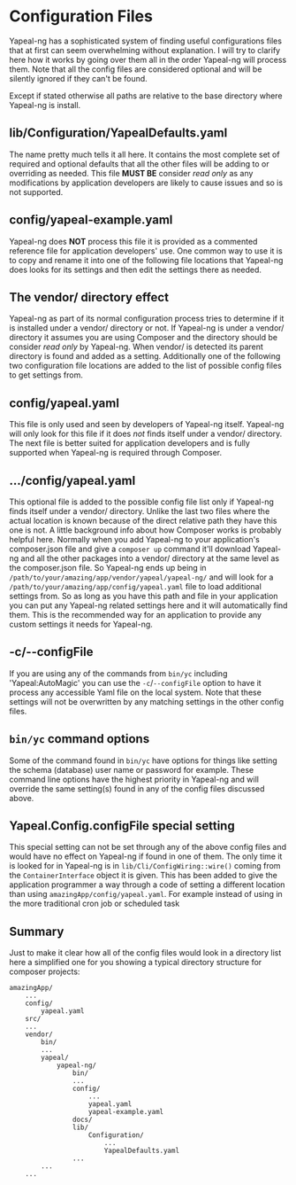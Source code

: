 # Configuration Files

Yapeal-ng has a sophisticated system of finding useful configurations
files that at first can seem overwhelming without explanation. I will
try to clarify here how it works by going over them all in the order
Yapeal-ng will process them. Note that all the config files are considered
optional and will be silently ignored if they can't be found.

Except if stated otherwise all paths are relative to the base directory
where Yapeal-ng is install.

## lib/Configuration/YapealDefaults.yaml

The name pretty much tells it all here. It contains the most complete
set of required and optional defaults that all the other files will be
adding to or overriding as needed. This file __MUST BE__ consider _read only_
as any modifications by application developers are likely to cause issues and
so is not supported.

## config/yapeal-example.yaml

Yapeal-ng does __NOT__ process this file it is provided as a commented
reference file for application developers' use. One common way to use it
is to copy and rename it into one of the following file locations that
Yapeal-ng does looks for its settings and then edit the settings there as
needed.

## The vendor/ directory effect

Yapeal-ng as part of its normal configuration process tries to determine if it
is installed under a vendor/ directory or not. If Yapeal-ng is under a vendor/
directory it assumes you are using Composer and the directory should be
consider _read only_ by Yapeal-ng. When vendor/ is detected its parent
directory is found and added as a setting. Additionally one of the following
two configuration file locations are added to the list of possible config files
to get settings from.

## config/yapeal.yaml

This file is only used and seen by developers of Yapeal-ng itself. Yapeal-ng
will only look for this file if it does _not_ finds itself under a vendor/
directory. The next file is better suited for application developers and is
fully supported when Yapeal-ng is required through Composer.

## .../config/yapeal.yaml

This optional file is added to the possible config file list only if Yapeal-ng
finds itself under a vendor/ directory. Unlike the last two files where the
actual location is known because of the direct relative path they have this one
is not. A little background info about how Composer works is probably helpful
here. Normally when you add Yapeal-ng to your application's composer.json file
and give a `composer up` command it'll download Yapeal-ng and all the other
packages into a vendor/ directory at the same level as the composer.json file.
So Yapeal-ng ends up being in
`/path/to/your/amazing/app/vendor/yapeal/yapeal-ng/` and will look
for a `/path/to/your/amazing/app/config/yapeal.yaml` file to load
additional settings from. So as long as you have this path and file in
your application you can put any Yapeal-ng related settings here and it will
automatically find them. This is the recommended way for an application
to provide any custom settings it needs for Yapeal-ng.

## -c/--configFile

If you are using any of the commands from `bin/yc` including
'Yapeal:AutoMagic' you can use the `-c`/`--configFile` option to have it
process any accessible Yaml file on the local system. Note that these settings
will not be overwritten by any matching settings in the other config files.

## `bin/yc` command options

Some of the command found in `bin/yc` have options for things like setting the
schema (database) user name or password for example. These command line options
have the highest priority in Yapeal-ng and will override the same setting(s)
found in any of the config files discussed above.

## Yapeal.Config.configFile special setting

This special setting can not be set through any of the above config files and
would have no effect on Yapeal-ng if found in one of them. The only time it is
looked for in Yapeal-ng is in `lib/Cli/ConfigWiring::wire()` coming from the
`ContainerInterface` object it is given. This has been added to give the 
application programmer a way through a code of setting a different location
than using `amazingApp/config/yapeal.yaml`. For example instead of using in the
more traditional cron job or scheduled task

## Summary

Just to make it clear how all of the config files would look in a
directory list here a simplified one for you showing a typical directory
structure for composer projects:

```
amazingApp/
    ...
    config/
        yapeal.yaml
    src/
    ...
    vendor/
        bin/
        ...
        yapeal/
            yapeal-ng/
                bin/
                ...
                config/
                    ...
                    yapeal.yaml
                    yapeal-example.yaml
                docs/
                lib/
                    Configuration/
                        ...
                        YapealDefaults.yaml
                ...
        ...
    ...
```
